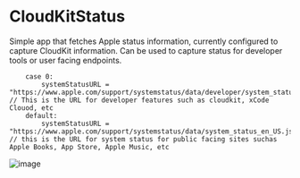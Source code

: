 # CloudKitStatus


Simple app that fetches Apple status information, currently configured to capture CloudKit information. Can be used to capture status for developer tools or user facing endpoints.

        case 0:
            systemStatusURL = "https://www.apple.com/support/systemstatus/data/developer/system_status_en_US.js" // This is the URL for developer features such as cloudkit, xCode Clouod, etc
        default:
            systemStatusURL = "https://www.apple.com/support/systemstatus/data/system_status_en_US.js" // this is the URL for system status for public facing sites suchas   Apple Books, App Store, Apple Music, etc

![image](https://user-images.githubusercontent.com/2520545/160118846-36be2d7d-9767-4b68-aa85-6ee537ce0bcd.png)
